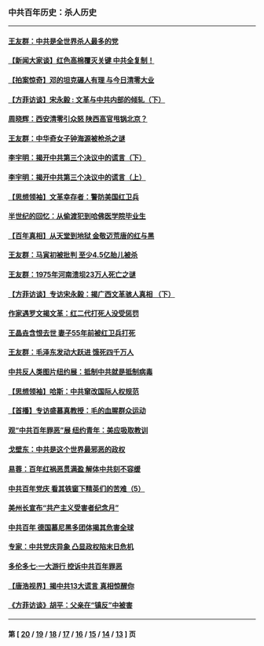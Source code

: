 ### 中共百年历史：杀人历史
---
#### [王友群：中共是全世界杀人最多的党](../../pages/nf1176106/n13860689.md?11110430) 
#### [【新闻大家谈】红色高棉覆灭关键 中共全复制！](../../pages/nf1176106/n13850222.md?11110430) 
#### [【拍案惊奇】邓的坦克碾人有理 与今日清零大业](../../pages/nf1176106/n13729574.md?11110430) 
#### [【方菲访谈】宋永毅 : 文革与中共内部的倾轧（下）](../../pages/nf1176106/n13486836.md?11110430) 
#### [周晓辉：西安清零引众怒 陕西高官甩锅北京？](../../pages/nf1176106/n13484627.md?11110430) 
#### [王友群：中华奇女子钟海源被枪杀之谜](../../pages/nf1176106/n13430555.md?11110430) 
#### [李宇明：揭开中共第三个决议中的谎言（下）](../../pages/nf1176106/n13389389.md?11110430) 
#### [李宇明：揭开中共第三个决议中的谎言（上）](../../pages/nf1176106/n13388697.md?11110430) 
#### [【思想领袖】文革幸存者：警防美国红卫兵](../../pages/nf1176106/n13339289.md?11110430) 
#### [半世纪的回忆：从偷渡犯到哈佛医学院毕业生](../../pages/nf1176106/n13345328.md?11110430) 
#### [【百年真相】从天堂到地狱 金敬迈荒唐的红与黑](../../pages/nf1176106/n13336995.md?11110430) 
#### [王友群：马寅初被批判 至少4.5亿胎儿被杀](../../pages/nf1176106/n13260313.md?11110430) 
#### [王友群：1975年河南溃坝23万人死亡之谜](../../pages/nf1176106/n13231576.md?11110430) 
#### [【方菲访谈】专访宋永毅：揭广西文革骇人真相 （下）](../../pages/nf1176106/n13209074.md?11110430) 
#### [作家遇罗文揭文革：红二代打死人没受惩罚](../../pages/nf1176106/n13205254.md?11110430) 
#### [王晶垚含恨去世 妻子55年前被红卫兵打死](../../pages/nf1176106/n13203590.md?11110430) 
#### [王友群：毛泽东发动大跃进 饿死四千万人](../../pages/nf1176106/n13177158.md?11110430) 
#### [中共反人类图片纽约展：抵制中共就是抵制病毒](../../pages/nf1176106/n13115371.md?11110430) 
#### [【思想领袖】哈斯：中共窜改国际人权规范](../../pages/nf1176106/n13053647.md?11110430) 
#### [【首播】专访盛慕真教授：毛的血腥群众运动](../../pages/nf1176106/n13091782.md?11110430) 
#### [观“中共百年罪恶”展 纽约青年：美应吸取教训](../../pages/nf1176106/n13085246.md?11110430) 
#### [戈壁东：中共是这个世界最邪恶的政权](../../pages/nf1176106/n13085641.md?11110430) 
#### [易蓉：百年红祸恶贯满盈 解体中共刻不容缓](../../pages/nf1176106/n13084455.md?11110430) 
#### [中共百年党庆 看其铁窗下精英们的苦难（5）](../../pages/nf1176106/n13076766.md?11110430) 
#### [美州长宣布“共产主义受害者纪念月”](../../pages/nf1176106/n13074024.md?11110430) 
#### [中共百年 德国慕尼黑多团体揭其危害全球](../../pages/nf1176106/n13068873.md?11110430) 
#### [专家：中共党庆异象 凸显政权陷末日危机](../../pages/nf1176106/n13067084.md?11110430) 
#### [多伦多七·一大游行 控诉中共百年罪恶](../../pages/nf1176106/n13062043.md?11110430) 
#### [【唐浩视界】揭中共13大谎言 真相惊醒你](../../pages/nf1176106/n13065208.md?11110430) 
#### [《方菲访谈》胡平：父亲在“镇反”中被害](../../pages/nf1176106/n13064114.md?11110430) 

---
#### 第 [ [20](./20.md?11110430) / [19](./19.md?11110430) / [18](./18.md?11110430) / [17](./17.md?11110430) / [16](./16.md?11110430) / [15](./15.md?11110430) / [14](./14.md?11110430) / [13](./13.md?11110430) ] 页
